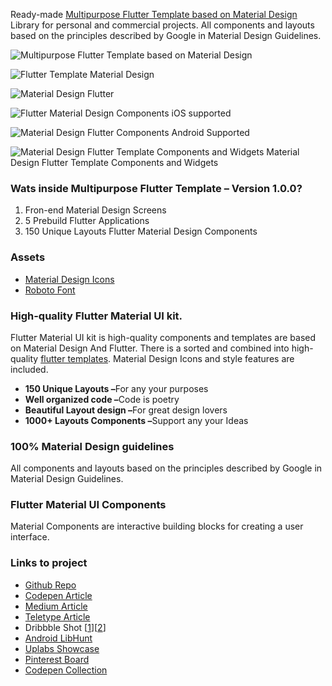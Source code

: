 Ready-made [Multipurpose Flutter Template based on Material Design](https://code.market/product/flutter-material-design-ui/) Library for personal and commercial projects. All components and layouts based on the principles described by Google in Material Design Guidelines.

![Multipurpose Flutter Template based on Material Design](https://code.market/wp-content/uploads/2019/12/Flutter-Template-Material-Design-Preview-1024x606.png "Multipurpose Flutter Template based on Material Design")

![Flutter Template Material Design](https://code.market/wp-content/uploads/2019/12/Flutter-Material-Design-UI-–-High-quality-Flutter-Material-UI-1024x629.png)

![Material Design Flutter](https://code.market/wp-content/uploads/2019/12/Flutter-Material-Design-UI-–-High-quality-Flutter-Material-UI-2-1024x629.png)

![Flutter Material Design Components iOS supported](https://code.market/wp-content/uploads/2019/12/Flutter-Material-Design-UI-Beta-1.0.0-Copy-5-1024x508.png "Flutter Material Design Components iOS supported")

![Material Design Flutter Components Android Supported](https://code.market/wp-content/uploads/2019/12/Flutter-Material-Design-UI-Beta-1.0.0-Copy4-1024x508.png "Material Design Flutter Components Android Supported")

![Material Design Flutter Template Components and Widgets](https://code.market/wp-content/uploads/2019/12/Flutter-Material-Design-UI-Beta-1.0.0-Components-965x1024.png "Material Design Flutter Template Components and Widgets") Material Design Flutter Template Components and Widgets

### Wats inside Multipurpose Flutter Template – Version 1.0.0?

1. Fron-end Material Design Screens
2. 5 Prebuild Flutter Applications
3. 150 Unique Layouts Flutter Material Design Components

### Assets

* [Material Design Icons](https://material.io/resources/icons/?style=baseline)
* [Roboto Font](https://fonts.google.com/specimen/Roboto)

### High-quality Flutter Material UI kit.

Flutter Material UI kit is high-quality components and templates are based on Material Design And Flutter. There is a sorted and combined into high-quality [flutter templates](https://code.market/category/flutter/). Material Design Icons and style features are included.

* <b>150 Unique Layouts –</b>For any your purposes
* <b>Well organized code –</b>Code is poetry
* <b>Beautiful Layout design –</b>For great design lovers
* <b>1000+ Layouts Components –</b>Support any your Ideas

### 100% Material Design guidelines

All components and layouts based on the principles described by Google in Material Design Guidelines.

### Flutter Material UI Components

Material Components are interactive building blocks for creating a user interface.

### Links to project

* [Github Repo](https://github.com/ui-kitty/Multipurpose-Flutter-Template-based-on-Material-Design)
* [Codepen Article](https://codepen.io/codemarket/post/multipurpose-flutter-template-based-on-material-design)
* [Medium Article](https://medium.com/@iggyfonwonder/magnificient-flutter-flutter-material-design-ui-and-components-2239d9adbc11)
* [Teletype Article](https://teletype.in/@alexignatov/oo-1YMvcs)
* Dribbble Shot [[1](https://dribbble.com/shots/11239752-Multipurpose-Flutter-Template-based-on-Material-Design)][[2](https://dribbble.com/shots/11185669-Flutter-Material-Design-UI-components)]
* [Android LibHunt](https://android.libhunt.com/resources/tools/flutter)
* [Uplabs Showcase](https://www.uplabs.com/posts/multipurpose-flutter-template-based-on-material-de)
* [Pinterest Board](https://www.pinterest.com/uikitty/flutter-material-design-ui-template/)
* [Codepen Collection](https://codepen.io/collection/XzpBRJ)
